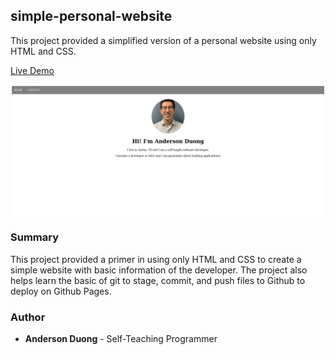 ## simple-personal-website

This project provided a simplified version of a personal website using only HTML and CSS.

[Live Demo](https://duongand.github.io/)

![demo-screenshot](./static/demo-screenshot.png)

### Summary
This project provided a primer in using only HTML and CSS to create a simple website with basic information of the developer. The project also helps learn the basic of git to stage, commit, and push files to Github to deploy on Github Pages.

### Author
* **Anderson Duong** - Self-Teaching Programmer
